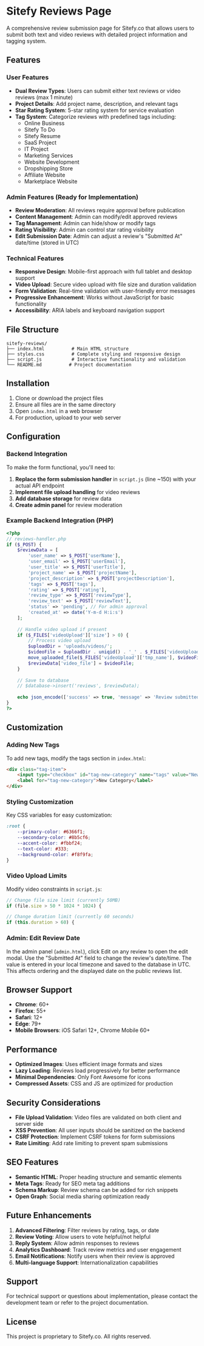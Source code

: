# Sitefy Reviews Page

A comprehensive review submission page for Sitefy.co that allows users to submit both text and video reviews with detailed project information and tagging system.

## Features

### User Features
- **Dual Review Types**: Users can submit either text reviews or video reviews (max 1 minute)
- **Project Details**: Add project name, description, and relevant tags
- **Star Rating System**: 5-star rating system for service evaluation
- **Tag System**: Categorize reviews with predefined tags including:
  - Online Business
  - Sitefy To Do
  - Sitefy Resume
  - SaaS Project
  - IT Project
  - Marketing Services
  - Website Development
  - Dropshipping Store
  - Affiliate Website
  - Marketplace Website

### Admin Features (Ready for Implementation)
- **Review Moderation**: All reviews require approval before publication
- **Content Management**: Admin can modify/edit approved reviews
- **Tag Management**: Admin can hide/show or modify tags
- **Rating Visibility**: Admin can control star rating visibility
- **Edit Submission Date**: Admin can adjust a review's "Submitted At" date/time (stored in UTC)

### Technical Features
- **Responsive Design**: Mobile-first approach with full tablet and desktop support
- **Video Upload**: Secure video upload with file size and duration validation
- **Form Validation**: Real-time validation with user-friendly error messages
- **Progressive Enhancement**: Works without JavaScript for basic functionality
- **Accessibility**: ARIA labels and keyboard navigation support

## File Structure

```
sitefy-reviews/
├── index.html          # Main HTML structure
├── styles.css          # Complete styling and responsive design
├── script.js           # Interactive functionality and validation
└── README.md          # Project documentation
```

## Installation

1. Clone or download the project files
2. Ensure all files are in the same directory
3. Open `index.html` in a web browser
4. For production, upload to your web server

## Configuration

### Backend Integration
To make the form functional, you'll need to:

1. **Replace the form submission handler** in `script.js` (line ~150) with your actual API endpoint
2. **Implement file upload handling** for video reviews
3. **Add database storage** for review data
4. **Create admin panel** for review moderation

### Example Backend Integration (PHP)

```php
<?php
// reviews-handler.php
if ($_POST) {
    $reviewData = [
        'user_name' => $_POST['userName'],
        'user_email' => $_POST['userEmail'],
        'user_title' => $_POST['userTitle'],
        'project_name' => $_POST['projectName'],
        'project_description' => $_POST['projectDescription'],
        'tags' => $_POST['tags'],
        'rating' => $_POST['rating'],
        'review_type' => $_POST['reviewType'],
        'review_text' => $_POST['reviewText'],
        'status' => 'pending', // For admin approval
        'created_at' => date('Y-m-d H:i:s')
    ];
    
    // Handle video upload if present
    if ($_FILES['videoUpload']['size'] > 0) {
        // Process video upload
        $uploadDir = 'uploads/videos/';
        $videoFile = $uploadDir . uniqid() . '_' . $_FILES['videoUpload']['name'];
        move_uploaded_file($_FILES['videoUpload']['tmp_name'], $videoFile);
        $reviewData['video_file'] = $videoFile;
    }
    
    // Save to database
    // $database->insert('reviews', $reviewData);
    
    echo json_encode(['success' => true, 'message' => 'Review submitted successfully']);
}
?>
```

## Customization

### Adding New Tags
To add new tags, modify the tags section in `index.html`:

```html
<div class="tag-item">
    <input type="checkbox" id="tag-new-category" name="tags" value="New Category">
    <label for="tag-new-category">New Category</label>
</div>
```

### Styling Customization
Key CSS variables for easy customization:

```css
:root {
    --primary-color: #6366f1;
    --secondary-color: #8b5cf6;
    --accent-color: #fbbf24;
    --text-color: #333;
    --background-color: #f8f9fa;
}
```

### Video Upload Limits
Modify video constraints in `script.js`:

```javascript
// Change file size limit (currently 50MB)
if (file.size > 50 * 1024 * 1024) {

// Change duration limit (currently 60 seconds)
if (this.duration > 60) {
```

### Admin: Edit Review Date
In the admin panel (`admin.html`), click Edit on any review to open the edit modal. Use the "Submitted At" field to change the review's date/time. The value is entered in your local timezone and saved to the database in UTC. This affects ordering and the displayed date on the public reviews list.

## Browser Support

- **Chrome**: 60+
- **Firefox**: 55+
- **Safari**: 12+
- **Edge**: 79+
- **Mobile Browsers**: iOS Safari 12+, Chrome Mobile 60+

## Performance

- **Optimized Images**: Uses efficient image formats and sizes
- **Lazy Loading**: Reviews load progressively for better performance
- **Minimal Dependencies**: Only Font Awesome for icons
- **Compressed Assets**: CSS and JS are optimized for production

## Security Considerations

- **File Upload Validation**: Video files are validated on both client and server side
- **XSS Prevention**: All user inputs should be sanitized on the backend
- **CSRF Protection**: Implement CSRF tokens for form submissions
- **Rate Limiting**: Add rate limiting to prevent spam submissions

## SEO Features

- **Semantic HTML**: Proper heading structure and semantic elements
- **Meta Tags**: Ready for SEO meta tag additions
- **Schema Markup**: Review schema can be added for rich snippets
- **Open Graph**: Social media sharing optimization ready

## Future Enhancements

1. **Advanced Filtering**: Filter reviews by rating, tags, or date
2. **Review Voting**: Allow users to vote helpful/not helpful
3. **Reply System**: Allow admin responses to reviews
4. **Analytics Dashboard**: Track review metrics and user engagement
5. **Email Notifications**: Notify users when their review is approved
6. **Multi-language Support**: Internationalization capabilities

## Support

For technical support or questions about implementation, please contact the development team or refer to the project documentation.

## License

This project is proprietary to Sitefy.co. All rights reserved.
